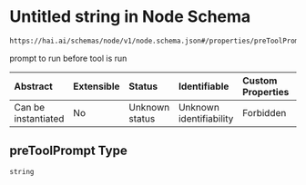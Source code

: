 # Untitled string in Node Schema

```txt
https://hai.ai/schemas/node/v1/node.schema.json#/properties/preToolPrompt
```

prompt to run before tool is run

| Abstract            | Extensible | Status         | Identifiable            | Custom Properties | Additional Properties | Access Restrictions | Defined In                                                                          |
| :------------------ | :--------- | :------------- | :---------------------- | :---------------- | :-------------------- | :------------------ | :---------------------------------------------------------------------------------- |
| Can be instantiated | No         | Unknown status | Unknown identifiability | Forbidden         | Allowed               | none                | [node.schema.json\*](../../schemas/node/v1/node.schema.json "open original schema") |

## preToolPrompt Type

`string`
